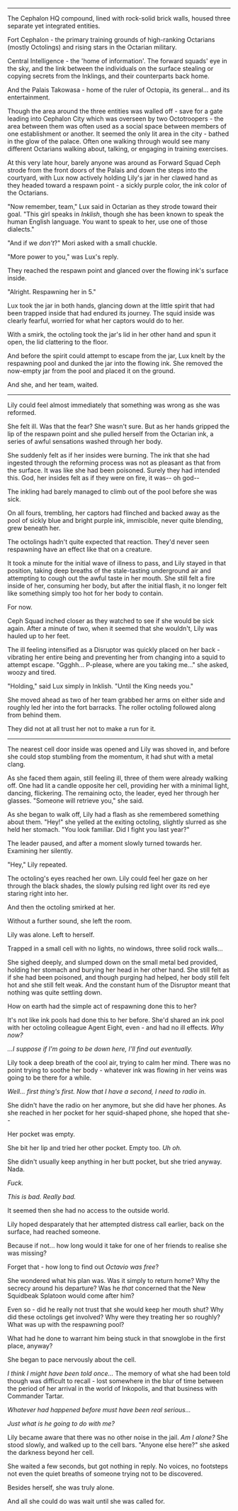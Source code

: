 ***

The Cephalon HQ compound, lined with rock-solid brick walls, housed three separate yet integrated entities.

Fort Cephalon - the primary training grounds of high-ranking Octarians (mostly Octolings) and rising stars in the Octarian military.

Central Intelligence - the 'home of information'. The forward squads' eye in the sky, and the link between the individuals on the surface stealing or copying secrets from the Inklings, and their counterparts back home.

And the Palais Takowasa - home of the ruler of Octopia, its general... and its entertainment.

Though the area around the three entities was walled off - save for a gate leading into Cephalon City which was overseen by two Octotroopers - the area between them was often used as a social space between members of one establishment or another. It seemed the only lit area in the city - bathed in the glow of the palace. Often one walking through would see many different Octarians walking about, talking, or engaging in training exercises.

At this very late hour, barely anyone was around as Forward Squad Ceph strode from the front doors of the Palais and down the steps into the courtyard, with Lux now actively holding Lily's jar in her clawed hand as they headed toward a respawn point - a sickly purple color, the ink color of the Octarians.

"Now remember, team," Lux said in Octarian as they strode toward their goal. "This girl speaks in *Inklish*, though she has been known to speak the human English language. You want to speak to her, use one of those dialects."

"And if we *don't*?" Mori asked with a small chuckle.

"More power to you," was Lux's reply.

They reached the respawn point and glanced over the flowing ink's surface inside.

"Alright. Respawning her in 5."

Lux took the jar in both hands, glancing down at the little spirit that had been trapped inside that had endured its journey. The squid inside was clearly fearful, worried for what her captors would do to her.

With a smirk, the octoling took the jar's lid in her other hand and spun it open, the lid clattering to the floor.

And before the spirit could attempt to escape from the jar, Lux knelt by the respawning pool and dunked the jar into the flowing ink. She removed the now-empty jar from the pool and placed it on the ground.

And she, and her team, waited.

***

Lily could feel almost immediately that something was wrong as she was reformed.

She felt ill. Was that the fear? She wasn't sure. But as her hands gripped the lip of the respawn point and she pulled herself from the Octarian ink, a series of awful sensations washed through her body.

She suddenly felt as if her insides were burning. The ink that she had ingested through the reforming process was not as pleasant as that from the surface. It was like she had been poisoned. Surely they had intended this. God, her insides felt as if they were on fire, it was-- oh god--

The inkling had barely managed to climb out of the pool before she was sick.

On all fours, trembling, her captors had flinched and backed away as the pool of sickly blue and bright purple ink, immiscible, never quite blending, grew beneath her.

The octolings hadn't quite expected that reaction. They'd never seen respawning have an effect like that on a creature.

It took a minute for the initial wave of illness to pass, and Lily stayed in that position, taking deep breaths of the stale-tasting underground air and attempting to cough out the awful taste in her mouth. She still felt a fire inside of her, consuming her body, but after the initial flash, it no longer felt like something simply too hot for her body to contain.

For now.

Ceph Squad inched closer as they watched to see if she would be sick again. After a minute of two, when it seemed that she wouldn't, Lily was hauled up to her feet.

The ill feeling intensified as a Disruptor was quickly placed on her back - vibrating her entire being and preventing her from changing into a squid to attempt escape. "Ggghh... P-please, where are you taking me..." she asked, woozy and tired.

"Holding," said Lux simply in Inklish. "Until the King needs you."

She moved ahead as two of her team grabbed her arms on either side and roughly led her into the fort barracks. The roller octoling followed along from behind them. 

They did not at all trust her not to make a run for it.

***

The nearest cell door inside was opened and Lily was shoved in, and before she could stop stumbling from the momentum, it had shut with a metal clang.

As she faced them again, still feeling ill, three of them were already walking off. One had lit a candle opposite her cell, providing her with a minimal light, dancing, flickering. The remaining octo, the leader, eyed her through her glasses. "Someone will retrieve you," she said.

As she began to walk off, Lily had a flash as she remembered something about them. "Hey!" she yelled at the exiting octoling, slightly slurred as she held her stomach. "You look familiar. Did I fight you last year?"

The leader paused, and after a moment slowly turned towards her. Examining her silently.

"Hey," Lily repeated.

The octoling's eyes reached her own. Lily could feel her gaze on her through the black shades, the slowly pulsing red light over its red eye staring right into her.

And then the octoling smirked at her.

Without a further sound, she left the room.

Lily was alone. Left to herself.

Trapped in a small cell with no lights, no windows, three solid rock walls...

She sighed deeply, and slumped down on the small metal bed provided, holding her stomach and burying her head in her other hand. She still felt as if she had been poisoned, and though purging had helped, her body still felt hot and she still felt weak. And the constant hum of the Disruptor meant that nothing was quite settling down.

How on earth had the simple act of respawning done this to her?

It's not like ink pools had done this to her before. She'd shared an ink pool with her octoling colleague Agent Eight, even - and had no ill effects. *Why now?*

*...I suppose if I'm going to be down here, I'll find out eventually.*

Lily took a deep breath of the cool air, trying to calm her mind. There was no point trying to soothe her body - whatever ink was flowing in her veins was going to be there for a while.

*Well... first thing's first. Now that I have a second, I need to radio in.*

She didn't have the radio on her anymore, but she did have her phones. As she reached in her pocket for her squid-shaped phone, she hoped that she--

Her pocket was empty.

She bit her lip and tried her other pocket. Empty too. *Uh oh.*

She didn't usually keep anything in her butt pocket, but she tried anyway. Nada.

*Fuck.*

*This is bad. Really bad.*

It seemed then she had no access to the outside world.

Lily hoped desparately that her attempted distress call earlier, back on the surface, had reached someone.

Because if not... how long would it take for one of her friends to realise she was missing?

Forget that - how long to find out *Octavio was free*?

She wondered what his plan was. Was it simply to return home? Why the secrecy around his departure? Was he *that* concerned that the New Squidbeak Splatoon would come after him?

Even so - did he really not trust that she would keep her mouth shut? Why did these octolings get involved? Why were they treating her so roughly? What was up with the respawning pool?

What had he done to warrant him being stuck in that snowglobe in the first place, anyway?

She began to pace nervously about the cell.

*I think I might have been told once...* The memory of what she had been told though was difficult to recall - lost somewhere in the blur of time between the period of her arrival in the world of Inkopolis, and that business with Commander Tartar.

*Whatever had happened before must have been real serious...*

*Just what is he going to do with me?*

Lily became aware that there was no other noise in the jail. *Am I alone?* She stood slowly, and walked up to the cell bars. "Anyone else here?" she asked the darkness beyond her cell.

She waited a few seconds, but got nothing in reply. No voices, no footsteps not even the quiet breaths of someone trying not to be discovered.

Besides herself, she was truly alone.

And all she could do was wait until she was called for.